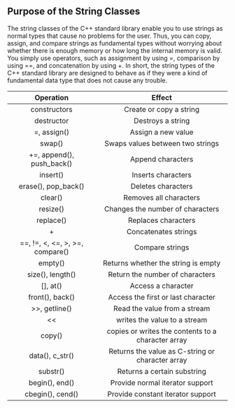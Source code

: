 ## Purpose of the String Classes

The string classes of the C++ standard library enable you to use strings as normal types that cause
no problems for the user. Thus, you can copy, assign, and compare strings as fundamental types
without worrying about whether there is enough memory or how long the internal memory is valid.
You simply use operators, such as assignment by using =, comparison by using ==, and concatenation
by using +. In short, the string types of the C++ standard library are designed to behave as if they
were a kind of fundamental data type that does not cause any trouble.

| Operation | Effect |
| :----:    | :----: |
| constructors | Create or copy a string |
| destructor | Destroys a string |
| =, assign() | Assign a new value |
| swap() | Swaps values between two strings |
| +=, append(), push_back() | Append characters |
| insert() | Inserts characters |
| erase(), pop_back() | Deletes characters |
| clear() | Removes all characters |
| resize() | Changes the number of characters |
| replace() | Replaces characters |
| + | Concatenates strings |
| ==, !=, <, <=, >, >=, compare() | Compare strings |
| empty() | Returns whether the string is empty |
| size(), length() | Return the number of characters |
| [], at() | Access a character |
| front(), back() | Access the first or last character |
| >>, getline() | Read the value from a stream |
| << | writes the value to a stream |
| copy() | copies or writes the contents to a character array |
| data(), c_str() | Returns the value as C-string or character array |
| substr() | Returns a certain substring |
| begin(), end() | Provide normal iterator support |
| cbegin(), cend() | Provide constant iterator support |
